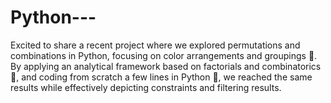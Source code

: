 # Python---

Excited to share a recent project where we explored permutations and combinations in Python, focusing on color arrangements and groupings 🎨. By applying an analytical framework based on factorials and combinatorics 🔢, and coding from scratch a few lines in Python 🐍, we reached the same results while effectively depicting constraints and filtering results.
